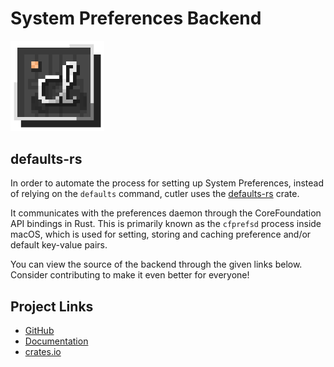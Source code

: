# System Preferences Backend

<img width="150px" src="https://github.com/hitblast/defaults-rs/raw/master/assets/logo.png">

## defaults-rs

In order to automate the process for setting up System Preferences, instead of relying on the `defaults` command, cutler uses
the [defaults-rs](https://github.com/hitblast/defaults-rs) crate.

It communicates with the preferences daemon through the CoreFoundation API bindings in Rust. This is primarily known as the `cfprefsd` process inside macOS, which is used for setting, storing and caching preference and/or default key-value pairs.

You can view the source of the backend through the given links below. Consider contributing to make it even better for everyone!

## Project Links

- [GitHub](https://github.com/hitblast/defaults-rs)
- [Documentation](https://hitblast.github.io/defaults-rs)
- [crates.io](https://crates.io/crates/defaults-rs)
